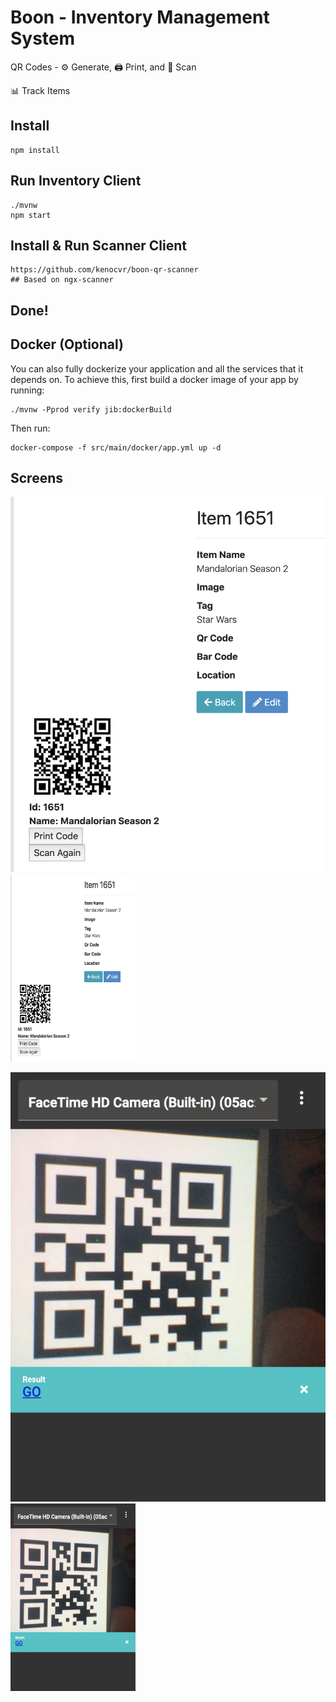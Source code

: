 # Boon - Inventory Management System

QR Codes - :gear: Generate, :printer: Print, and :mag_right: Scan

:bar_chart: Track Items

## Install

    npm install

## Run Inventory Client

    ./mvnw
    npm start
    
## Install & Run Scanner Client

    https://github.com/kenocvr/boon-qr-scanner
    ## Based on ngx-scanner 
        
## Done!


## Docker (Optional)

You can also fully dockerize your application and all the services that it depends on.
To achieve this, first build a docker image of your app by running:

    ./mvnw -Pprod verify jib:dockerBuild

Then run:

    docker-compose -f src/main/docker/app.yml up -d

## Screens

![item](https://github.com/kenocvr/boon/blob/master/screens/item.png)
<img src="https://github.com/kenocvr/boon/blob/master/screens/item.png" width="200" height="300">
  
![scan](https://github.com/kenocvr/boon/blob/master/screens/scan.png)
<img src="https://github.com/kenocvr/boon/blob/master/screens/scan.png" width="200" height="300">
